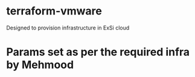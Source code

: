 # terraform-vmware


Designed to provision infrastructure in ExSi cloud

# Params set as per the required infra by Mehmood

